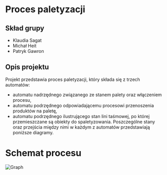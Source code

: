 # Proces paletyzacji
## Skład grupy
* Klaudia Sagat
* Michał Heit
* Patryk Gawron

## Opis projektu

Projekt przedstawia proces paletyzacji, który składa się z trzech automatów: 
* automatu nadrzędnego związanego ze stanem palety oraz włączeniem procesu,
* automatu podrzędnego odpowiadającemu procesowi przenoszenia produktów na paletę,
* automatu podrzędnego ilustrującego stan lini taśmowej, po której przemieszczane są obiekty do spaletyzowania.
Poszczególne stany oraz przejścia między nimi w każdym z automatów przedstawiają poniższe diagramy. 

# Schemat procesu
![Graph](https://github.com/patrykGawron/TSWR_projekt/blob/master/diagrams.png)

